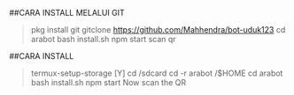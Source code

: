 ##CARA INSTALL MELALUI GIT

> pkg install git
> gitclone https://github.com/Mahhendra/bot-uduk123
> cd arabot
> bash install.sh
> npm start
> scan qr

##CARA INSTALL

> termux-setup-storage [Y]
> cd /sdcard
> cd -r arabot /$HOME
> cd arabot
> bash install.sh 
> npm start
> Now scan the QR
